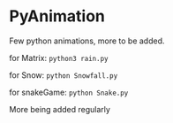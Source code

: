 # PyAnimation
Few python animations, more to be added.

for Matrix:
```python3 rain.py```

for Snow:
```python Snowfall.py```

for snakeGame:
```python Snake.py```

More being added regularly
